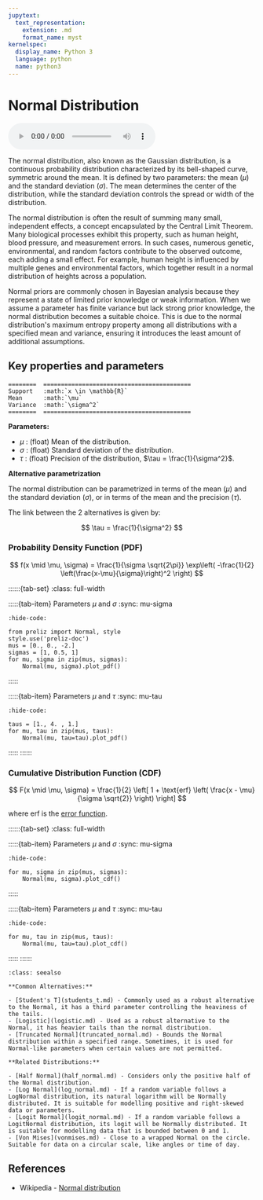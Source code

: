 ```yaml
---
jupytext:
  text_representation:
    extension: .md
    format_name: myst
kernelspec:
  display_name: Python 3
  language: python
  name: python3
---
```

# Normal Distribution

<audio controls> <source src="../../_static/normal.mp3" type="audio/mpeg"> This browser cannot play the pronunciation audio file for this distribution. </audio>

The normal distribution, also known as the Gaussian distribution, is a continuous probability distribution characterized by its bell-shaped curve, symmetric around the mean. It is defined by two parameters: the mean ($\mu$) and the standard deviation ($\sigma$). The mean determines the center of the distribution, while the standard deviation controls the spread or width of the distribution.

The normal distribution is often the result of summing many small, independent effects, a concept encapsulated by the Central Limit Theorem. Many biological processes exhibit this property, such as human height, blood pressure, and measurement errors. In such cases, numerous genetic, environmental, and random factors contribute to the observed outcome, each adding a small effect. For example, human height is influenced by multiple genes and environmental factors, which together result in a normal distribution of heights across a population.

Normal priors are commonly chosen in Bayesian analysis because they represent a state of limited prior knowledge or weak information. When we assume a parameter has finite variance but lack strong prior knowledge, the normal distribution becomes a suitable choice. This is due to the normal distribution's maximum entropy property among all distributions with a specified mean and variance, ensuring it introduces the least amount of additional assumptions. 

## Key properties and parameters

```{eval-rst}
========  ==========================================
Support   :math:`x \in \mathbb{R}`
Mean      :math:`\mu`
Variance  :math:`\sigma^2`
========  ==========================================
```

**Parameters:**

- $\mu$ : (float) Mean of the distribution.
- $\sigma$ : (float) Standard deviation of the distribution.
- $\tau$ : (float) Precision of the distribution, $\tau = \frac{1}{\sigma^2}$.

**Alternative parametrization**

The normal distribution can be parametrized in terms of the mean ($\mu$) and the standard deviation ($\sigma$), or in terms of the mean and the precision ($\tau$).

The link between the 2 alternatives is given by:

$$
\tau = \frac{1}{\sigma^2}
$$

### Probability Density Function (PDF)

$$
f(x \mid \mu, \sigma) =
\frac{1}{\sigma \sqrt{2\pi}}
\exp\left( -\frac{1}{2} \left(\frac{x-\mu}{\sigma}\right)^2 \right)
$$

::::::{tab-set}
:class: full-width

:::::{tab-item} Parameters $\mu$ and $\sigma$
:sync: mu-sigma
```{jupyter-execute}
:hide-code:

from preliz import Normal, style
style.use('preliz-doc')
mus = [0., 0., -2.]
sigmas = [1, 0.5, 1]
for mu, sigma in zip(mus, sigmas):
    Normal(mu, sigma).plot_pdf()
```
:::::

:::::{tab-item} Parameters $\mu$ and $\tau$
:sync: mu-tau

```{jupyter-execute}
:hide-code:

taus = [1., 4. , 1.]
for mu, tau in zip(mus, taus):
    Normal(mu, tau=tau).plot_pdf()
```
:::::
::::::

### Cumulative Distribution Function (CDF)

$$
F(x \mid \mu, \sigma) =
\frac{1}{2} \left[ 1 + \text{erf} \left( \frac{x - \mu}{\sigma \sqrt{2}} \right) \right]
$$

where erf is the [error function](https://en.wikipedia.org/wiki/Error_function).

::::::{tab-set}
:class: full-width

:::::{tab-item} Parameters $\mu$ and $\sigma$
:sync: mu-sigma
```{jupyter-execute}
:hide-code:

for mu, sigma in zip(mus, sigmas):
    Normal(mu, sigma).plot_cdf()
```
:::::

:::::{tab-item} Parameters $\mu$ and $\tau$
:sync: mu-tau
```{jupyter-execute}
:hide-code:

for mu, tau in zip(mus, taus):
    Normal(mu, tau=tau).plot_cdf()
```
:::::
::::::

```{seealso}
:class: seealso

**Common Alternatives:**

- [Student's T](students_t.md) - Commonly used as a robust alternative to the Normal, it has a third parameter controlling the heaviness of the tails.
- [Logistic](logistic.md) - Used as a robust alternative to the Normal, it has heavier tails than the normal distribution.
- [Truncated Normal](truncated_normal.md) - Bounds the Normal distribution within a specified range. Sometimes, it is used for Normal-like parameters when certain values are not permitted.

**Related Distributions:**

- [Half Normal](half_normal.md) - Considers only the positive half of the Normal distribution.
- [Log Normal](log_normal.md) - If a random variable follows a LogNormal distribution, its natural logarithm will be Normally distributed. It is suitable for modelling positive and right-skewed data or parameters.
- [Logit Normal](logit_normal.md) - If a random variable follows a LogitNormal distribution, its logit will be Normally distributed. It is suitable for modelling data that is bounded between 0 and 1.
- [Von Mises](vonmises.md) - Close to a wrapped Normal on the circle. Suitable for data on a circular scale, like angles or time of day.

```

## References

- Wikipedia - [Normal distribution](https://en.wikipedia.org/wiki/Normal_distribution)
